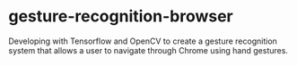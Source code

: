 # gesture-recognition-browser
Developing with Tensorflow and OpenCV to create a gesture recognition system that allows a user to navigate through Chrome using hand gestures. 
